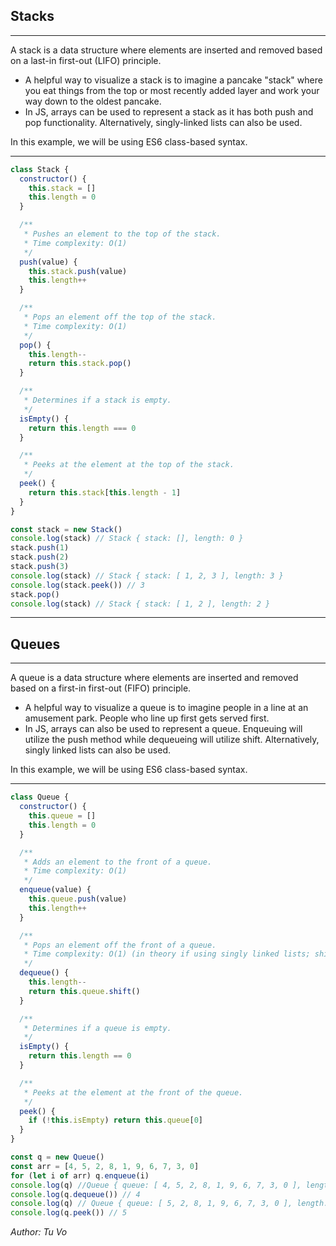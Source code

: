 ## Stacks

---

A stack is a data structure where elements are inserted and removed based on a last-in first-out (LIFO) principle.

- A helpful way to visualize a stack is to imagine a pancake "stack" where you eat things from the top or most recently added layer and work your way down to the oldest pancake.
- In JS, arrays can be used to represent a stack as it has both push and pop functionality. Alternatively, singly-linked lists can also be used.

In this example, we will be using ES6 class-based syntax.

---

```js
class Stack {
  constructor() {
    this.stack = []
    this.length = 0
  }

  /**
   * Pushes an element to the top of the stack.
   * Time complexity: O(1)
   */
  push(value) {
    this.stack.push(value)
    this.length++
  }

  /**
   * Pops an element off the top of the stack.
   * Time complexity: O(1)
   */
  pop() {
    this.length--
    return this.stack.pop()
  }

  /**
   * Determines if a stack is empty.
   */
  isEmpty() {
    return this.length === 0
  }

  /**
   * Peeks at the element at the top of the stack.
   */
  peek() {
    return this.stack[this.length - 1]
  }
}

const stack = new Stack()
console.log(stack) // Stack { stack: [], length: 0 }
stack.push(1)
stack.push(2)
stack.push(3)
console.log(stack) // Stack { stack: [ 1, 2, 3 ], length: 3 }
console.log(stack.peek()) // 3
stack.pop()
console.log(stack) // Stack { stack: [ 1, 2 ], length: 2 }
```

---

## Queues

---

A queue is a data structure where elements are inserted and removed based on a first-in first-out (FIFO) principle.

- A helpful way to visualize a queue is to imagine people in a line at an amusement park. People who line up first gets served first.
- In JS, arrays can also be used to represent a queue. Enqueuing will utilize the push method while dequeueing will utilize shift. Alternatively, singly linked lists can also be used.

In this example, we will be using ES6 class-based syntax.

---

```js
class Queue {
  constructor() {
    this.queue = []
    this.length = 0
  }

  /**
   * Adds an element to the front of a queue.
   * Time complexity: O(1)
   */
  enqueue(value) {
    this.queue.push(value)
    this.length++
  }

  /**
   * Pops an element off the front of a queue.
   * Time complexity: O(1) (in theory if using singly linked lists; shift may be an O(n) operation)
   */
  dequeue() {
    this.length--
    return this.queue.shift()
  }

  /**
   * Determines if a queue is empty.
   */
  isEmpty() {
    return this.length == 0
  }

  /**
   * Peeks at the element at the front of the queue.
   */
  peek() {
    if (!this.isEmpty) return this.queue[0]
  }
}

const q = new Queue()
const arr = [4, 5, 2, 8, 1, 9, 6, 7, 3, 0]
for (let i of arr) q.enqueue(i)
console.log(q) //Queue { queue: [ 4, 5, 2, 8, 1, 9, 6, 7, 3, 0 ], length: 10 }
console.log(q.dequeue()) // 4
console.log(q) // Queue { queue: [ 5, 2, 8, 1, 9, 6, 7, 3, 0 ], length: 9 }
console.log(q.peek()) // 5
```

_Author: Tu Vo_
